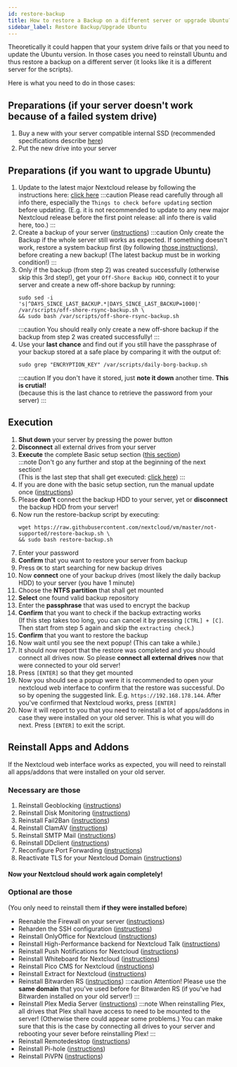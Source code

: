 ```yaml
---
id: restore-backup
title: How to restore a Backup on a different server or upgrade Ubuntu?
sidebar_label: Restore Backup/Upgrade Ubuntu
---
```


Theoretically it could happen that your system drive fails or that you need to update the Ubuntu version.
In those cases you need to reinstall Ubuntu and thus restore a backup on a different server (it looks like it is a different server for the scripts).

Here is what you need to do in those cases:
## Preparations (if your server doesn't work because of a failed system drive)
1. Buy a new with your server compatible internal SSD (recommended specifications describe [here](./hardware-recommendations#general-hardware-recommendations))
1. Put the new drive into your server

## Preparations (if you want to upgrade Ubuntu)
1. Update to the latest major Nextcloud release by following the instructions here: [click here](./major-update)
:::caution
Please read carefully through all info there, especially the `Things to check before updating` section before updating. (E.g. it is not recommended to update to any new major Nextcloud release before the first point release: all info there is valid here, too.)
:::
1. Create a backup of your server ([instructions](./manual-backup))
:::caution
Only create the Backup if the whole server still works as expected. If something doesn't work, restore a system backup first (by following [those instructions](./restore-system)), before creating a new backup! (The latest backup must be in working condition!)
:::
1. Only if the backup (from step 2) was created successfully (otherwise skip this 3rd step!), get your `Off-Shore Backup HDD`, connect it to your server and create a new off-shore backup by running:
    ```shell
    sudo sed -i 's|^DAYS_SINCE_LAST_BACKUP.*|DAYS_SINCE_LAST_BACKUP=1000|' /var/scripts/off-shore-rsync-backup.sh \
    && sudo bash /var/scripts/off-shore-rsync-backup.sh
    ```
    :::caution
    You should really only create a new off-shore backup if the backup from step 2 was created successfully!
    :::
1. Use your **last chance** and find out if you still have the passphrase of your backup stored at a safe place by comparing it with the output of:
    ```shell
    sudo grep "ENCRYPTION_KEY" /var/scripts/daily-borg-backup.sh
    ```
    :::caution
    If you don't have it stored, just **note it down** another time. **This is crutial!**<br/>
    (because this is the last chance to retrieve the password from your server)
    :::

## Execution
1. **Shut down** your server by pressing the power button
1. **Disconnect** all external drives from your server
1. **Execute** the complete Basic setup section ([this section](./basic-setup))<br/>
    :::note
    Don't go any further and stop at the beginning of the next section!<br/>
    (This is the last step that shall get executed: [click here](./usb-boot))
    :::
1. If you are done with the basic setup section, run the manual update once ([instructions](./update-manually))
1. Please **don't** connect the backup HDD to your server, yet or **disconnect** the backup HDD from your server!
1. Now run the restore-backup script by executing:
    ```shell
    wget https://raw.githubusercontent.com/nextcloud/vm/master/not-supported/restore-backup.sh \
    && sudo bash restore-backup.sh
    ```
1. Enter your password
1. **Confirm** that you want to restore your server from backup
1. Press `OK` to start searching for new backup drives
1. Now **connect** one of your backup drives (most likely the daily backup HDD) to your server (you have 1 minute)
1. Choose the **NTFS partition** that shall get mounted
1. **Select** one found valid backup repository
1. Enter the **passphrase** that was used to encrypt the backup
1. **Confirm** that you want to check if the backup extracting works<br/>
(If this step takes too long, you can cancel it by pressing `[CTRL] + [C]`. Then start from step 5 again and skip the `extracting check`.)
1. **Confirm** that you want to restore the backup
1. Now wait until you see the next popup! (This can take a while.)
1. It should now report that the restore was completed and you should connect all drives now. So please **connect all external drives** now that were connected to your old server!
1. Press `[ENTER]` so that they get mounted
1. Now you should see a popup were it is recommended to open your nextcloud web interface to confirm that the restore was successful. Do so by opening the suggested link. E.g. `https://192.168.178.144`. After you've confirmed that Nextcloud works, press `[ENTER]`
1. Now it will report to you that you need to reinstall a lot of apps/addons in case they were installed on your old server. This is what you will do next. Press `[ENTER]` to exit the script.

## Reinstall Apps and Addons
If the Nextcloud web interface works as expected, you will need to reinstall all apps/addons that were installed on your old server.

### Necessary are those
1. Reinstall Geoblocking ([instructions](./geoblock))
1. Reinstall Disk Monitoring ([instructions](./smart))
1. Reinstall Fail2Ban ([instructions](./fail2ban))
1. Reinstall ClamAV ([instructions](./clamav))
1. Reinstall SMTP Mail ([instructions](./smtp-mail))
1. Reinstall DDclient ([instructions](./configure-ddclient))
1. Reconfigure Port Forwarding ([instructions](./port-forwarding))
1. Reactivate TLS for your Nextcloud Domain ([instructions](./activate-tls))

#### Now your Nextcloud should work again completely!

### Optional are those
(You only need to reinstall them **if they were installed before**)
- Reenable the Firewall on your server ([instructions](./firewall))
- Reharden the SSH configuration ([instructions](./harden-ssh))
- Reinstall OnlyOffice for Nextcloud ([instructions](./onlyoffice))
- Reinstall High-Performance backend for Nextcloud Talk ([instructions](./hpb))
- Reinstall Push Notifications for Nextcloud ([instructions](./notify_push))
- Reinstall Whiteboard for Nextcloud ([instructions](./whiteboard))
- Reinstall Pico CMS for Nextcloud ([instructions](./pico))
- Reinstall Extract for Nextcloud ([instructions](./extract))
- Reinstall Bitwarden RS ([instructions](./bitwarden-rs))
:::caution
Attention! Please use the **same domain** that you've used before for Bitwarden RS (if you've had Bitwarden installed on your old server!)
:::
- Reinstall Plex Media Server ([instructions](./pms))
:::note
When reinstalling Plex, all drives that Plex shall have access to need to be mounted to the server! (Otherwise there could appear some problems.) You can make sure that this is the case by connecting all drives to your server and rebooting your sever before reinstalling Plex!
:::
- Reinstall Remotedesktop ([instructions](./remotedesktop))
- Reinstall Pi-hole ([instructions](./pi-hole))
- Reinstall PiVPN ([instructions](./pivpn))